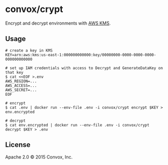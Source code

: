 # convox/crypt

Encrypt and decrypt environments with [AWS KMS](http://aws.amazon.com/kms/).

## Usage

```shell
# create a key in KMS
KEY=arn:aws:kms:us-east-1:000000000000:key/00000000-0000-0000-0000-000000000000

# set up IAM credentials with access to Decrypt and GenerateDataKey on that key
$ cat <<EOF >.env
AWS_REGION=...
AWS_ACCESS=...
AWS_SECRET=...
EOF

# encrypt
$ cat .env | docker run --env-file .env -i convox/crypt encrypt $KEY > env.encrypted

# decrypt
$ cat env.encrypted | docker run --env-file .env -i convox/crypt decrypt $KEY > .env
```

## License

Apache 2.0 &copy; 2015 Convox, Inc.
